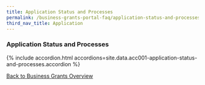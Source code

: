 ```yaml
---
title: Application Status and Processes
permalink: /business-grants-portal-faq/application-status-and-processes/
third_nav_title: Application
---
```


### Application Status and Processes

{% include accordion.html accordions=site.data.acc001-application-status-and-processes.accordion %}

[Back to Business Grants Overview](/business-grants-portal/)